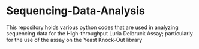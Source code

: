 # Sequencing-Data-Analysis

This repository holds various python codes that are used in analyzing sequencing data for the High-throughput Luria Delbruck Assay; particularly for the use of the assay on the Yeast Knock-Out library
